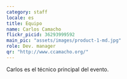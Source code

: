 ```yaml
---
category: staff
locale: es
title: Equipo
name: Carlos Camacho
flickr_picid: 36293999592
main_pic: "assets/images/product-1-md.jpg"
role: Dev. manager
qr: "http://www.ccamacho.org/"
---
```


Carlos es el técnico principal del evento.


